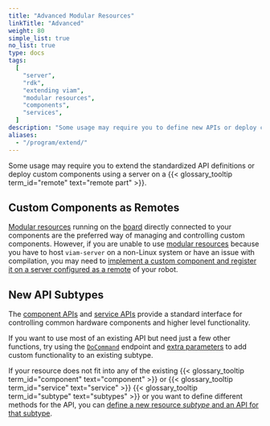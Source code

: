 ```yaml
---
title: "Advanced Modular Resources"
linkTitle: "Advanced"
weight: 80
simple_list: true
no_list: true
type: docs
tags:
  [
    "server",
    "rdk",
    "extending viam",
    "modular resources",
    "components",
    "services",
  ]
description: "Some usage may require you to define new APIs or deploy custom components using a server on a remote part"
aliases:
  - "/program/extend/"
---
```


Some usage may require you to extend the standardized API definitions or deploy custom components using a server on a {{< glossary_tooltip term_id="remote" text="remote part" >}}.

## Custom Components as Remotes

[Modular resources](/modular-resources/) running on the [board](/components/board/) directly connected to your components are the preferred way of managing and controlling custom components.
However, if you are unable to use [modular resources](/modular-resources/) because you have to host `viam-server` on a non-Linux system or have an issue with compilation, you may need to [implement a custom component and register it on a server configured as a remote](/modular-resources/advanced/custom-components-remotes/) of your robot.

## New API Subtypes

The [component APIs](/program/apis/#component-apis) and [service APIs](/program/apis/#service-apis) provide a standard interface for controlling common hardware components and higher level functionality.

If you want to use most of an existing API but need just a few other functions, try using the [`DoCommand`](/program/apis/#docommand) endpoint and [extra parameters](/program/use-extra-params/) to add custom functionality to an existing subtype.

If your resource does not fit into any of the existing {{< glossary_tooltip term_id="component" text="component" >}} or {{< glossary_tooltip term_id="service" text="service" >}} {{< glossary_tooltip term_id="subtype" text="subtypes" >}} or you want to define different methods for the API, you can [define a new resource _subtype_ and an API for that subtype](/modular-resources/advanced/create-subtype/).
